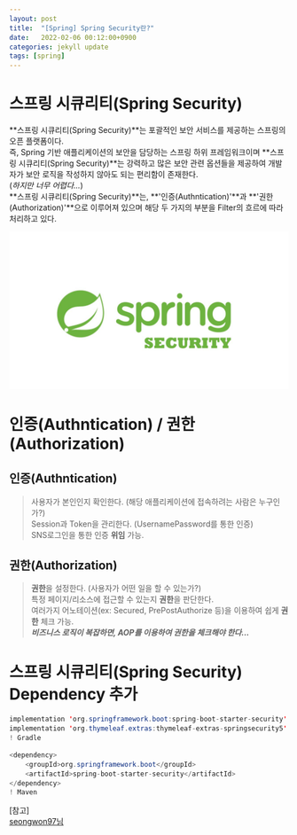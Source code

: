 ```yaml
---
layout: post
title:  "[Spring] Spring Security란?"
date:   2022-02-06 00:12:00+0900
categories: jekyll update
tags: [spring]
---
```

# 스프링 시큐리티(Spring Security)
**스프링 시큐리티(Spring Security)**는 포괄적인 보안 서비스를 제공하는 스프링의 오픈 플랫폼이다.  
즉, Spring 기반 애플리케이션의 보안을 담당하는 스프링 하위 프레임워크이며 **스프링 시큐리티(Spring Security)**는 
강력하고 많은 보안 관련 옵션들을 제공하여 개발자가 보안 로직을 작성하지 않아도 되는 편리함이 존재한다.  
(*하지만 너무 어렵다...*)  
**스프링 시큐리티(Spring Security)**는, **'인증(Authntication)'**과 **'권한(Authorization)'**으로 이루어져 있으며
해당 두 가지의 부분을 Filter의 흐르에 따라 처리하고 있다.  
<p align="center"><img src="/assets/img/blog/정보/spring security.png"></p>

# 인증(Authntication) / 권한(Authorization)
## 인증(Authntication)
 > 사용자가 본인인지 확인한다. (해당 애플리케이션에 접속하려는 사람은 누구인가?)  
 > Session과 Token을 관리한다. (UsernamePassword를 통한 인증)  
 > SNS로그인을 통한 인증 **위임** 가능.  
## 권한(Authorization)
 > **권한**을 설정한다. (사용자가 어떤 일을 할 수 있는가?)  
 > 특정 페이지/리소스에 접근할 수 있는지 **권한**을 판단한다.  
 > 여러가지 어노테이션(ex: Secured, PrePostAuthorize 등)을 이용하여 쉽게 **권한** 체크 가능.  
 > ***비즈니스 로직이 복잡하면, AOP를 이용하여 권한을 체크해야 한다...***

# 스프링 시큐리티(Spring Security) Dependency 추가
```java
implementation 'org.springframework.boot:spring-boot-starter-security'
implementation 'org.thymeleaf.extras:thymeleaf-extras-springsecurity5'
! Gradle
```
  
```java
<dependency>
    <groupId>org.springframework.boot</groupId>
    <artifactId>spring-boot-starter-security</artifactId>
</dependency>
! Maven
```
  
[참고]  
[seongwon97님](https://velog.io/@seongwon97/Spring-Security-Spring-Security%EB%9E%80)  
